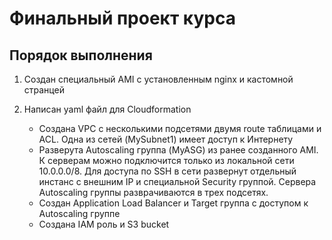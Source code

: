 # Финальный проект курса
## Порядок выполнения
1. Создан специальный AMI с установленным nginx и кастомной странцей

2. Написан yaml файл для Cloudformation
   - Создана VPC с несколькими подсетями двумя route таблицами и ACL. Одна из сетей (MySubnet1) имеет доступ к Интернету
   - Разверута Autoscaling группа (MyASG) из ранее созданного AMI. К серверам можно подключится только из локальной сети 10.0.0.0/8. Для доступа по SSH в сети развернут
отдельный инстанс с внешним IP и специальной Security группой. Сервера Autoscaling группы разврачиваются в трех подсетях.
   - Создан Application Load Balancer и Target группа с доступом к Autoscaling группе
   - Создана IAM роль и S3 bucket
